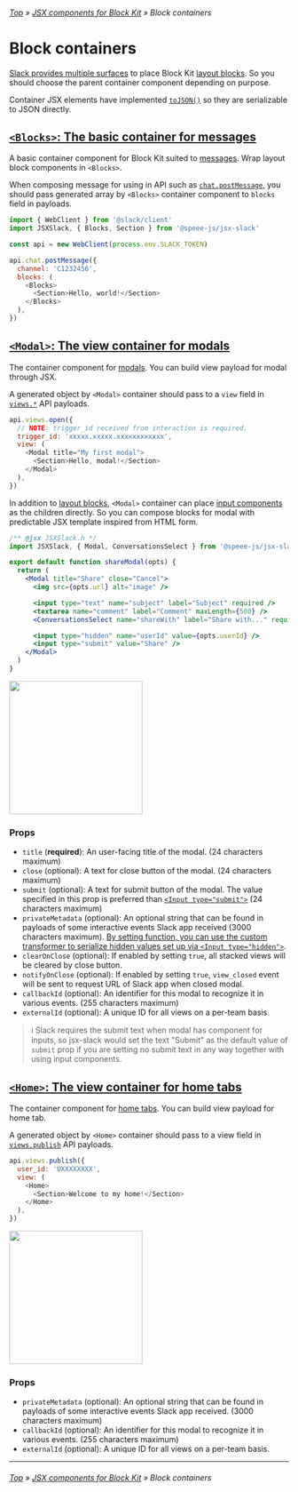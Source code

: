 ###### [Top](../README.md) &raquo; [JSX components for Block Kit](jsx-components-for-block-kit.md) &raquo; Block containers

# Block containers

[Slack provides multiple surfaces](https://api.slack.com/surfaces) to place Block Kit [layout blocks](layout-blocks.md). So you should choose the parent container component depending on purpose.

Container JSX elements have implemented [`toJSON()`](https://developer.mozilla.org/en-US/docs/Web/JavaScript/Reference/Global_Objects/JSON/stringify#toJSON_behavior) so they are serializable to JSON directly.

## <a name="blocks" id="blocks"></a> [`<Blocks>`: The basic container for messages](https://api.slack.com/surfaces/messages)

A basic container component for Block Kit suited to [messages](https://api.slack.com/surfaces/messages). Wrap layout block components in `<Blocks>`.

When composing message for using in API such as [`chat.postMessage`](https://api.slack.com/methods/chat.postMessage), you should pass generated array by `<Blocks>` container component to `blocks` field in payloads.

```javascript
import { WebClient } from '@slack/client'
import JSXSlack, { Blocks, Section } from '@speee-js/jsx-slack'

const api = new WebClient(process.env.SLACK_TOKEN)

api.chat.postMessage({
  channel: 'C1232456',
  blocks: (
    <Blocks>
      <Section>Hello, world!</Section>
    </Blocks>
  ),
})
```

## <a name="modal" id="modal"></a> [`<Modal>`: The view container for modals](https://api.slack.com/surfaces/modals)

The container component for [modals](https://api.slack.com/block-kit/surfaces/modals). You can build view payload for modal through JSX.

A generated object by `<Modal>` container should pass to a `view` field in [`views.*`](https://api.slack.com/methods/views.open) API payloads.

```javascript
api.views.open({
  // NOTE: trigger_id received from interaction is required.
  trigger_id: 'xxxxx.xxxxx.xxxxxxxxxxxx',
  view: (
    <Modal title="My first modal">
      <Section>Hello, modal!</Section>
    </Modal>
  ),
})
```

In addition to [layout blocks](layout-blocks.md), `<Modal>` container can place [input components](block-elements.md#input-components-for-modal) as the children directly. So you can compose blocks for modal with predictable JSX template inspired from HTML form.

```jsx
/** @jsx JSXSlack.h */
import JSXSlack, { Modal, ConversationsSelect } from '@speee-js/jsx-slack'

export default function shareModal(opts) {
  return (
    <Modal title="Share" close="Cancel">
      <img src={opts.url} alt="image" />

      <input type="text" name="subject" label="Subject" required />
      <textarea name="comment" label="Comment" maxLength={500} />
      <ConversationsSelect name="shareWith" label="Share with..." required />

      <input type="hidden" name="userId" value={opts.userId} />
      <input type="submit" value="Share" />
    </Modal>
  )
}
```

[<img src="https://raw.githubusercontent.com/speee/jsx-slack/master/docs/preview-btn.svg?sanitize=true" width="240" />](https://api.slack.com/tools/block-kit-builder?mode=modal&view=%7B%22type%22%3A%22modal%22%2C%22title%22%3A%7B%22type%22%3A%22plain_text%22%2C%22text%22%3A%22Share%22%2C%22emoji%22%3Atrue%7D%2C%22submit%22%3A%7B%22type%22%3A%22plain_text%22%2C%22text%22%3A%22Share%22%2C%22emoji%22%3Atrue%7D%2C%22close%22%3A%7B%22type%22%3A%22plain_text%22%2C%22text%22%3A%22Cancel%22%2C%22emoji%22%3Atrue%7D%2C%22blocks%22%3A%5B%7B%22type%22%3A%22image%22%2C%22alt_text%22%3A%22image%22%2C%22image_url%22%3A%22https%3A%2F%2Fsource.unsplash.com%2Frandom%2F1200x400%22%7D%2C%7B%22type%22%3A%22input%22%2C%22label%22%3A%7B%22type%22%3A%22plain_text%22%2C%22text%22%3A%22Subject%22%2C%22emoji%22%3Atrue%7D%2C%22optional%22%3Afalse%2C%22element%22%3A%7B%22type%22%3A%22plain_text_input%22%2C%22action_id%22%3A%22subject%22%7D%7D%2C%7B%22type%22%3A%22input%22%2C%22label%22%3A%7B%22type%22%3A%22plain_text%22%2C%22text%22%3A%22Comment%22%2C%22emoji%22%3Atrue%7D%2C%22optional%22%3Atrue%2C%22element%22%3A%7B%22type%22%3A%22plain_text_input%22%2C%22action_id%22%3A%22comment%22%2C%22multiline%22%3Atrue%2C%22max_length%22%3A500%7D%7D%2C%7B%22type%22%3A%22input%22%2C%22label%22%3A%7B%22type%22%3A%22plain_text%22%2C%22text%22%3A%22Share%20with...%22%2C%22emoji%22%3Atrue%7D%2C%22optional%22%3Afalse%2C%22element%22%3A%7B%22type%22%3A%22conversations_select%22%2C%22action_id%22%3A%22shareWith%22%7D%7D%5D%7D)

### Props

- `title` (**required**): An user-facing title of the modal. (24 characters maximum)
- `close` (optional): A text for close button of the modal. (24 characters maximum)
- `submit` (optional): A text for submit button of the modal. The value specified in this prop is preferred than [`<Input type="submit">`](block-elements.md#input-submit) (24 characters maximum)
- `privateMetadata` (optional): An optional string that can be found in payloads of some interactive events Slack app received (3000 characters maximum). [By setting function, you can use the custom transformer to serialize hidden values set up via `<Input type="hidden">`](block-elements.md#custom-transformer).
- `clearOnClose` (optional): If enabled by setting `true`, all stacked views will be cleared by close button.
- `notifyOnClose` (optional): If enabled by setting `true`, `view_closed` event will be sent to request URL of Slack app when closed modal.
- `callbackId` (optional): An identifier for this modal to recognize it in various events. (255 characters maximum)
- `externalId` (optional): A unique ID for all views on a per-team basis.

> :information_source: Slack requires the submit text when modal has component for inputs, so jsx-slack would set the text "Submit" as the default value of `submit` prop if you are setting no submit text in any way together with using input components.

## <a name="home" id="home"></a> [`<Home>`: The view container for home tabs](https://api.slack.com/surfaces/tabs)

The container component for [home tabs](https://api.slack.com/surfaces/tabs). You can build view payload for home tab.

A generated object by `<Home>` container should pass to a view field in [`views.publish`](https://api.slack.com/methods/views.publish) API payloads.

```javascript
api.views.publish({
  user_id: 'UXXXXXXXX',
  view: (
    <Home>
      <Section>Welcome to my home!</Section>
    </Home>
  ),
})
```

[<img src="https://raw.githubusercontent.com/speee/jsx-slack/master/docs/preview-btn.svg?sanitize=true" width="240" />](https://api.slack.com/tools/block-kit-builder?mode=appHome&view=%7B%22type%22%3A%22home%22%2C%22blocks%22%3A%5B%7B%22type%22%3A%22section%22%2C%22text%22%3A%7B%22text%22%3A%22Welcome%20to%20my%20home!%22%2C%22type%22%3A%22mrkdwn%22%2C%22verbatim%22%3Atrue%7D%7D%5D%7D)

### Props

- `privateMetadata` (optional): An optional string that can be found in payloads of some interactive events Slack app received. (3000 characters maximum)
- `callbackId` (optional): An identifier for this modal to recognize it in various events. (255 characters maximum)
- `externalId` (optional): A unique ID for all views on a per-team basis.

---

###### [Top](../README.md) &raquo; [JSX components for Block Kit](jsx-components-for-block-kit.md) &raquo; Block containers
